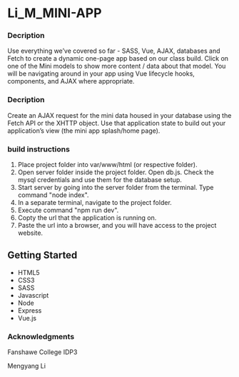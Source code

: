# Li_M_MINI-APP

### Decription
Use everything we’ve covered so far - SASS, Vue, AJAX, databases
and Fetch to create a dynamic one-page app based on our class build. Click on one of the Mini
models to show more content / data about that model. You will be navigating around in your app
using Vue lifecycle hooks, components, and AJAX where appropriate.


### Decription
Create an AJAX request for the mini data housed in your database using the Fetch API or the
XHTTP object. Use that application state to build out your application’s view (the mini app
splash/home page).

### build instructions
1. Place project folder into var/www/html (or respective folder).
2. Open server folder inside the project folder. Open db.js. Check the mysql credentials and use them for the database setup.
3. Start server by going into the server folder from the terminal. Type command "node index".
4. In a separate terminal, navigate to the project folder.
5. Execute command "npm run dev".
6. Copty the url that the application is running on.
7. Paste the url into a browser, and you will have access to the project website.

## Getting Started
* HTML5
* CSS3 
* SASS
* Javascript
* Node
* Express
* Vue.js


### Acknowledgments
Fanshawe College IDP3

Mengyang Li
